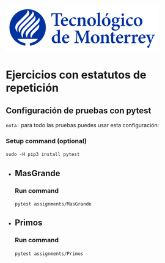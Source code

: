 ![Tec de Monterrey](images/logotecmty.png)

# Ejercicios con estatutos de repetición

## Configuración de pruebas con **pytest**

`nota:` para todo las pruebas puedes usar esta configuración:

### Setup command (optional)

```
sudo -H pip3 install pytest
```

- ## MasGrande

  ### Run command

  ```
  pytest assignments/MasGrande
  ```

- ## Primos
  ### Run command
  ```
  pytest assignments/Primos
  ```

